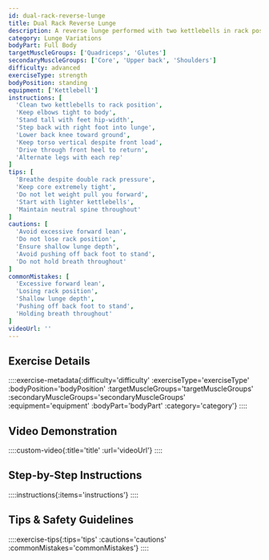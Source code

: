 ```yaml
---
id: dual-rack-reverse-lunge
title: Dual Rack Reverse Lunge
description: A reverse lunge performed with two kettlebells in rack position, creating significant anterior core loading while developing bilateral leg strength and maintaining upright posture.
category: Lunge Variations
bodyPart: Full Body
targetMuscleGroups: ['Quadriceps', 'Glutes']
secondaryMuscleGroups: ['Core', 'Upper back', 'Shoulders']
difficulty: advanced
exerciseType: strength
bodyPosition: standing
equipment: ['Kettlebell']
instructions: [
  'Clean two kettlebells to rack position',
  'Keep elbows tight to body',
  'Stand tall with feet hip-width',
  'Step back with right foot into lunge',
  'Lower back knee toward ground',
  'Keep torso vertical despite front load',
  'Drive through front heel to return',
  'Alternate legs with each rep'
]
tips: [
  'Breathe despite double rack pressure',
  'Keep core extremely tight',
  'Do not let weight pull you forward',
  'Start with lighter kettlebells',
  'Maintain neutral spine throughout'
]
cautions: [
  'Avoid excessive forward lean',
  'Do not lose rack position',
  'Ensure shallow lunge depth',
  'Avoid pushing off back foot to stand',
  'Do not hold breath throughout'
]
commonMistakes: [
  'Excessive forward lean',
  'Losing rack position',
  'Shallow lunge depth',
  'Pushing off back foot to stand',
  'Holding breath throughout'
]
videoUrl: ''
---
```


## Exercise Details

::::exercise-metadata{:difficulty='difficulty' :exerciseType='exerciseType' :bodyPosition='bodyPosition' :targetMuscleGroups='targetMuscleGroups' :secondaryMuscleGroups='secondaryMuscleGroups' :equipment='equipment' :bodyPart='bodyPart' :category='category'}
::::

## Video Demonstration

::::custom-video{:title='title' :url='videoUrl'}
::::

## Step-by-Step Instructions

::::instructions{:items='instructions'}
::::

## Tips & Safety Guidelines

::::exercise-tips{:tips='tips' :cautions='cautions' :commonMistakes='commonMistakes'}
::::
